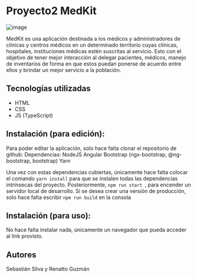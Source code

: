 # Proyecto2 MedKit 


![image](https://github.com/hsilv/Proyecto_2_Web/assets/104613135/84141409-7626-4f49-a0af-a9253cc89f8a)


MedKit es una aplicación destinada a los médicos y administradores de clínicas y centros médicos en un determinado territorio cuyas clínicas, hospitales, instituciones médicas estén suscritas al servicio. Esto con el objetivo de tener mejor interacción al delegar pacientes, médicos, manejo de inventarios de forma en que estos puedan ponerse de acuerdo entre ellos y brindar un mejor servicio a la población.

## Tecnologías utilizadas
- HTML 
- CSS 
- JS (TypeScript)


## Instalación (para edición):
Para poder editar la aplicación, solo hace falta clonar el repositorio de github:
Dependencias:
NodeJS
Angular
Bootstrap (ngx-bootstrap, @ng-bootstrap, bootstrap)
Yarn

Una vez con estas dependencias cubiertas, únicamente hace falta colocar el comando ```yarn install``` para que se instalen todas las dependencias intrínsecas del proyecto. 
Posteriormente, ```npm run start ```, para encender un servidor local de desarrollo. Si se desea crear una versión de producción, solo hace falta escribir ```npm run build``` en la consola

## Instalación (para uso):
No hace falta instalar nada, únicamente un navegador que pueda acceder al link provisto.

## Autores
Sebastián Silva y Renatto Guzmán
